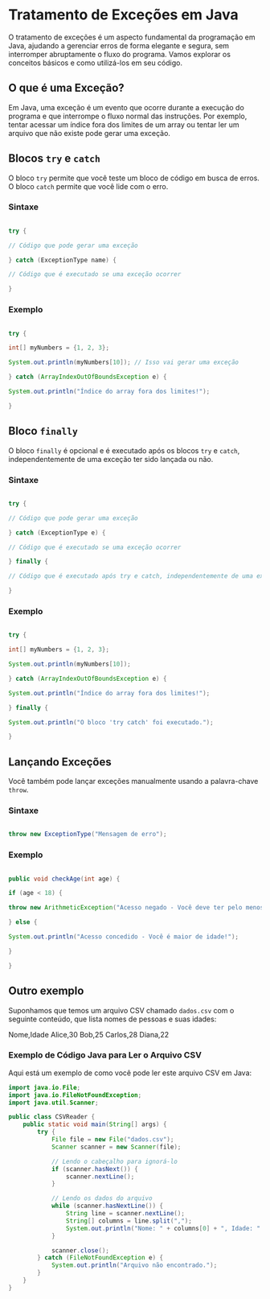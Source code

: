 
  

#  Tratamento de Exceções em Java

  

O tratamento de exceções é um aspecto fundamental da programação em Java, ajudando a gerenciar erros de forma elegante e segura, sem interromper abruptamente o fluxo do programa. Vamos explorar os conceitos básicos e como utilizá-los em seu código.

  

## O que é uma Exceção?

  

Em Java, uma exceção é um evento que ocorre durante a execução do programa e que interrompe o fluxo normal das instruções. Por exemplo, tentar acessar um índice fora dos limites de um array ou tentar ler um arquivo que não existe pode gerar uma exceção.

  

## Blocos `try` e `catch`

  

O bloco `try` permite que você teste um bloco de código em busca de erros. O bloco `catch` permite que você lide com o erro.

  

### Sintaxe

  

```java

try {

// Código que pode gerar uma exceção

} catch (ExceptionType name) {

// Código que é executado se uma exceção ocorrer

}

```

  

### Exemplo

  

```java

try {

int[] myNumbers = {1, 2, 3};

System.out.println(myNumbers[10]); // Isso vai gerar uma exceção

} catch (ArrayIndexOutOfBoundsException e) {

System.out.println("Índice do array fora dos limites!");

}

```

  

## Bloco `finally`

  

O bloco `finally` é opcional e é executado após os blocos `try` e `catch`, independentemente de uma exceção ter sido lançada ou não.

  

### Sintaxe

  

```java

try {

// Código que pode gerar uma exceção

} catch (ExceptionType e) {

// Código que é executado se uma exceção ocorrer

} finally {

// Código que é executado após try e catch, independentemente de uma exceção ter sido lançada ou não

}

```

  

### Exemplo

  

```java

try {

int[] myNumbers = {1, 2, 3};

System.out.println(myNumbers[10]);

} catch (ArrayIndexOutOfBoundsException e) {

System.out.println("Índice do array fora dos limites!");

} finally {

System.out.println("O bloco 'try catch' foi executado.");

}

```

  

## Lançando Exceções

  

Você também pode lançar exceções manualmente usando a palavra-chave `throw`.

  

### Sintaxe

  

```java

throw new ExceptionType("Mensagem de erro");

```

  

### Exemplo

  

```java

public void checkAge(int age) {

if (age < 18) {

throw new ArithmeticException("Acesso negado - Você deve ter pelo menos 18 anos.");

} else {

System.out.println("Acesso concedido - Você é maior de idade!");

}

}

```

  

## Outro exemplo 

  
Suponhamos que temos um arquivo CSV chamado `dados.csv` com o seguinte conteúdo, que lista nomes de pessoas e suas idades:

Nome,Idade 
Alice,30 
Bob,25 
Carlos,28 
Diana,22

### Exemplo de Código Java para Ler o Arquivo CSV

Aqui está um exemplo de como você pode ler este arquivo CSV em Java:

```java
import java.io.File;
import java.io.FileNotFoundException;
import java.util.Scanner;

public class CSVReader {
    public static void main(String[] args) {
        try {
            File file = new File("dados.csv");
            Scanner scanner = new Scanner(file);

            // Lendo o cabeçalho para ignorá-lo
            if (scanner.hasNext()) {
                scanner.nextLine();
            }

            // Lendo os dados do arquivo
            while (scanner.hasNextLine()) {
                String line = scanner.nextLine();
                String[] columns = line.split(",");
                System.out.println("Nome: " + columns[0] + ", Idade: " + columns[1]);
            }

            scanner.close();
        } catch (FileNotFoundException e) {
            System.out.println("Arquivo não encontrado.");
        }
    }
}
```
